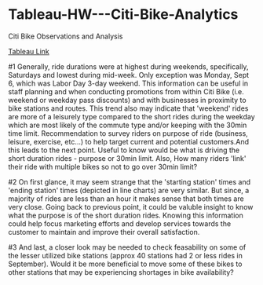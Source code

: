 # Tableau-HW---Citi-Bike-Analytics



 Citi Bike Observations and Analysis  
 
[Tableau Link](https://public.tableau.com/views/TableauHW-CitiBikeAnalytics/citibikeJC092021Report?:language=en-US&publish=yes&:display_count=n&:origin=viz_share_link)


#1 Generally, ride durations were at highest during weekends, specifically, Saturdays and lowest during mid-week. Only exception was Monday, Sept 6, which was Labor Day 3-day weekend. This information can be useful in staff planning and when conducting promotions from within Citi Bike (i.e. weekend or weekday pass discounts) and with businesses in proximity to bike stations and routes. This trend also may indicate that 'weekend' rides are more of a leisurely type compared to the short rides during the weekday which are most likely of the commute type and/or keeping with the 30min time limit. Recommendation to survey riders on purpose of ride (business, leisure, exercise, etc...) to help target current and potential customers.And this leads to the next point. Useful to know would be what is driving the short duration rides - purpose or 30min limit. Also, How many riders 'link' their ride with multiple bikes so not to go over 30min limit?  

#2 On first glance, it may seem strange that the 'starting station' times and 'ending station' times (depicted in line charts) are very similar. But since, a majority of rides are less than an hour it makes sense that both times are very close. Going back to previous point, it could be valuble insight to know what the purpose is of the short duration rides. Knowing this information could help focus marketing efforts and develop services towards the customer to maintain and improve their overall satisfaction. 

#3 And last, a closer look may be needed to check feasability on some of the lesser utilized bike stations (approx 40 stations had 2 or less rides in September). Would it be more beneficial to move some of these bikes to other stations that may be experiencing shortages in bike availability?  
